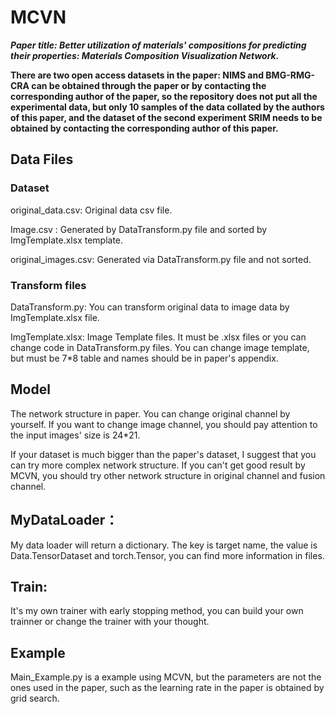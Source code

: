 # MCVN

***Paper title: Better utilization of materials' compositions for predicting their properties: Materials Composition Visualization Network.***



**There are two open access datasets in the paper: NIMS and BMG-RMG-CRA can be obtained through the paper or by contacting the corresponding author of the paper, so the repository does not put all the experimental data, but only 10 samples of the data collated by the authors of this paper, and the dataset of the second experiment SRIM needs to be obtained by contacting the corresponding author of this paper.**



## Data Files

### Dataset

original_data.csv:  Original data csv file.

Image.csv : Generated by DataTransform.py file and sorted by ImgTemplate.xlsx template.

original_images.csv: Generated via DataTransform.py file and not sorted.



### Transform files

DataTransform.py: You can transform original data to image data by ImgTemplate.xlsx file.

ImgTemplate.xlsx: Image Template files. It must be .xlsx files or you can change code in DataTransform.py files. You can change image template, but must be 7*8 table and names should be in paper's appendix. 



## Model

The network structure in paper. You can change original channel by yourself. If you want to change image channel, you should pay attention to the input images' size is 24*21.

 If your dataset is much bigger than the paper's dataset, I suggest that you can try more complex network structure.  If you can't get good result by MCVN, you should try other network structure in original channel and fusion channel.



## MyDataLoader：

My data loader will return a dictionary. The key is target name, the value is Data.TensorDataset and torch.Tensor, you can find more information in files.



## Train:

It's my own trainer with early stopping method, you can build your own trainner or change the trainer with your thought.



## Example

Main_Example.py is a example using MCVN, but the parameters are not the ones used in the paper,  such as the learning rate in the paper is obtained by grid search.
